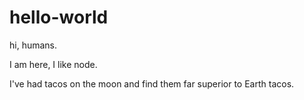 # hello-world

hi, humans.

I am here, I like node.

I've had tacos on the moon and find them far superior to Earth tacos.

